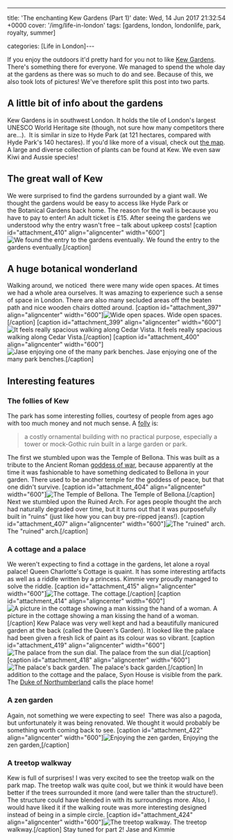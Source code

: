 ---
title: 'The enchanting Kew Gardens (Part 1)'
date: Wed, 14 Jun 2017 21:32:54 +0000
cover: '/img/life-in-london'
tags: [gardens, london, londonlife, park, royalty, summer]

categories: [Life in London]---

If you enjoy the outdoors it'd pretty hard for you not to like [Kew Gardens](http://www.kew.org/). There's something there for everyone. We managed to spend the whole day at the gardens as there was so much to do and see. Because of this, we also took lots of pictures! We've therefore split this post into two parts.

A little bit of info about the gardens
--------------------------------------

Kew Gardens is in southwest London. It holds the tile of London's largest UNESCO World Heritage site (though, not sure how many competitors there are...).  It is similar in size to Hyde Park (at 121 hectares, compared with Hyde Park's 140 hectares). If you'd like more of a visual, check out [the map](http://www.kew.org/sites/default/files/Welcome%20to%20Kew%20map%20spring17.pdf). A large and diverse collection of plants can be found at Kew. We even saw Kiwi and Aussie species!

The great wall of Kew
---------------------

We were surprised to find the gardens surrounded by a giant wall. We thought the gardens would be easy to access like Hyde Park or the Botanical Gardens back home. The reason for the wall is because you have to pay to enter! An adult ticket is £15. After seeing the gardens we understood why the entry wasn't free – talk about upkeep costs! \[caption id="attachment_410" align="aligncenter" width="600"\]![We found the entry to the gardens eventually.](http://coupleofkiwis.com/wp-content/uploads/2017/06/kew-jase-entry-600x338.jpg) We found the entry to the gardens eventually.\[/caption\]

A huge botanical wonderland
---------------------------

Walking around, we noticed  there were many wide open spaces. At times we had a whole area ourselves. It was amazing to experience such a sense of space in London. There are also many secluded areas off the beaten path and nice wooden chairs dotted around. \[caption id="attachment_397" align="aligncenter" width="600"\]![Wide open spaces. ](http://coupleofkiwis.com/wp-content/uploads/2017/06/Kew-open-space-600x338.jpg) Wide open spaces.\[/caption\] \[caption id="attachment_399" align="aligncenter" width="600"\]![It feels really spacious walking along Cedar Vista.](http://coupleofkiwis.com/wp-content/uploads/2017/06/Kew-cedar-vista-600x338.jpg) It feels really spacious walking along Cedar Vista.\[/caption\] \[caption id="attachment_400" align="aligncenter" width="600"\]![Jase enjoying one of the many park benches.](http://coupleofkiwis.com/wp-content/uploads/2017/06/Kew-jase-chair-600x338.jpg) Jase enjoying one of the many park benches.\[/caption\]

Interesting features
--------------------

### The follies of Kew

The park has some interesting follies, courtesy of people from ages ago with too much money and not much sense. A [folly](https://en.oxforddictionaries.com/definition/folly) is:

> a costly ornamental building with no practical purpose, especially a tower or mock-Gothic ruin built in a large garden or park.

The first we stumbled upon was the Temple of Bellona. This was built as a tribute to the Ancient Roman [goddess of war](https://en.wikipedia.org/wiki/Bellona_(goddess)), because apparently at the time it was fashionable to have something dedicated to Bellona in your garden. There used to be another temple for the goddess of peace, but that one didn't survive. \[caption id="attachment_404" align="aligncenter" width="600"\]![The Temple of Bellona. ](http://coupleofkiwis.com/wp-content/uploads/2017/06/kew-folly-600x338.jpg) The Temple of Bellona.\[/caption\] Next we stumbled upon the Ruined Arch. For ages people thought the arch had naturally degraded over time, but it turns out that it was purposefully built in "ruins" (just like how you can buy pre-ripped jeans!). \[caption id="attachment_407" align="aligncenter" width="600"\]![The "ruined" arch.](http://coupleofkiwis.com/wp-content/uploads/2017/06/kew-folly-2-600x338.jpg) The "ruined" arch.\[/caption\]

### A cottage and a palace

We weren't expecting to find a cottage in the gardens, let alone a royal palace! Queen Charlotte's Cottage is quaint. It has some interesting artifacts as well as a riddle written by a princess. Kimmie very proudly managed to solve the riddle. \[caption id="attachment_415" align="aligncenter" width="600"\]![The cottage.](http://coupleofkiwis.com/wp-content/uploads/2017/06/kew-cottage-600x338.jpg) The cottage.\[/caption\] \[caption id="attachment_414" align="aligncenter" width="600"\]![A picture in the cottage showing a man kissing the hand of a woman.](http://coupleofkiwis.com/wp-content/uploads/2017/06/kew-cotage-pic-600x338.jpg) A picture in the cottage showing a man kissing the hand of a woman.\[/caption\] Kew Palace was very well kept and had a beautifully manicured garden at the back (called the Queen's Garden). It looked like the palace had been given a fresh lick of paint as its colour was so vibrant. \[caption id="attachment_419" align="aligncenter" width="600"\]![The palace from the sun dial.](http://coupleofkiwis.com/wp-content/uploads/2017/06/kew-front-palace-600x338.jpg) The palace from the sun dial.\[/caption\] \[caption id="attachment_418" align="aligncenter" width="600"\]![The palace's back garden.](http://coupleofkiwis.com/wp-content/uploads/2017/06/Kew-fountain-palace-600x338.jpg) The palace's back garden.\[/caption\] In addition to the cottage and the palace, Syon House is visible from the park. The [Duke of Northumberland](https://en.wikipedia.org/wiki/Duke_of_Northumberland) calls the place home!

### A zen garden

Again, not something we were expecting to see!  There was also a pagoda, but unfortunately it was being renovated. We thought it would probably be something worth coming back to see. \[caption id="attachment_422" align="aligncenter" width="600"\]![Enjoying the zen garden, ](http://coupleofkiwis.com/wp-content/uploads/2017/06/kew-zen-garden-600x338.jpg) Enjoying the zen garden,\[/caption\]

### A treetop walkway

Kew is full of surprises! I was very excited to see the treetop walk on the park map. The treetop walk was quite cool, but we think it would have been better if the trees surrounded it more (and were taller than the structure!). The structure could have blended in with its surroundings more. Also, I would have liked it if the walking route was more interesting designed instead of being in a simple circle. \[caption id="attachment_424" align="aligncenter" width="600"\]![The treetop walkway. ](http://coupleofkiwis.com/wp-content/uploads/2017/06/kew-treetop-600x375.jpg) The treetop walkway.\[/caption\] Stay tuned for part 2! Jase and Kimmie